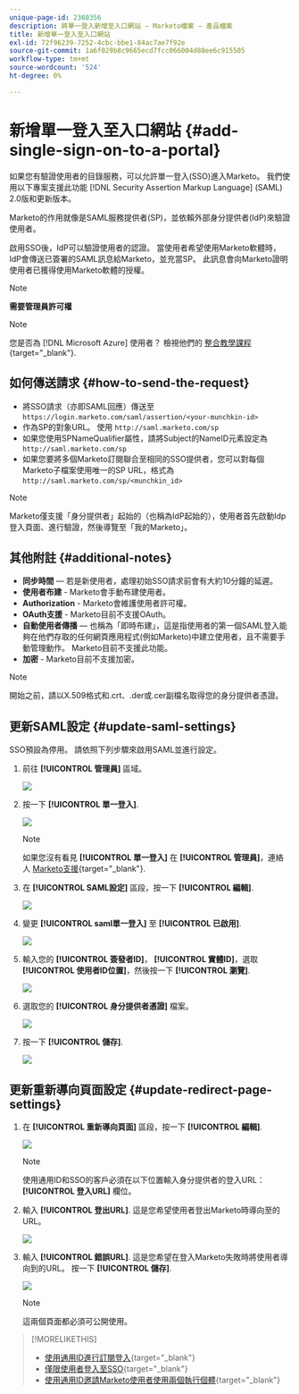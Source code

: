 ```yaml
---
unique-page-id: 2360356
description: 將單一登入新增至入口網站 — Marketo檔案 — 產品檔案
title: 新增單一登入至入口網站
exl-id: 72f96239-7252-4cbc-bbe1-84ac7ae7f92e
source-git-commit: 1a6f029b8c9665ecd7fcc066004d88ee6c915505
workflow-type: tm+mt
source-wordcount: '524'
ht-degree: 0%

---
```


# 新增單一登入至入口網站 {#add-single-sign-on-to-a-portal}

如果您有驗證使用者的目錄服務，可以允許單一登入(SSO)進入Marketo。 我們使用以下專案支援此功能 [!DNL Security Assertion Markup Language] (SAML) 2.0版和更新版本。

Marketo的作用就像是SAML服務提供者(SP)，並依賴外部身分提供者(IdP)來驗證使用者。

啟用SSO後，IdP可以驗證使用者的認證。 當使用者希望使用Marketo軟體時，IdP會傳送已簽署的SAML訊息給Marketo，並充當SP。 此訊息會向Marketo證明使用者已獲得使用Marketo軟體的授權。

>[!NOTE]
>
>**需要管理員許可權**

>[!NOTE]
>
>您是否為 [!DNL Microsoft Azure] 使用者？ 檢視他們的 [整合教學課程](https://azure.microsoft.com/en-us/documentation/articles/active-directory-saas-marketo-tutorial/){target="_blank"}.

## 如何傳送請求 {#how-to-send-the-request}

* 將SSO請求（亦即SAML回應）傳送至 `https://login.marketo.com/saml/assertion/<your-munchkin-id>`
* 作為SP的對象URL。 使用 `http://saml.marketo.com/sp`
* 如果您使用SPNameQualifier屬性，請將Subject的NameID元素設定為 `http://saml.marketo.com/sp`
* 如果您要將多個Marketo訂閱聯合至相同的SSO提供者，您可以對每個Marketo子檔案使用唯一的SP URL，格式為 `http://saml.marketo.com/sp/<munchkin_id>`

>[!NOTE]
>
>Marketo僅支援「身分提供者」起始的（也稱為IdP起始的），使用者首先啟動Idp登入頁面、進行驗證，然後導覽至「我的Marketo」。

## 其他附註 {#additional-notes}

* **同步時間**  — 若是新使用者，處理初始SSO請求前會有大約10分鐘的延遲。
* **使用者布建** - Marketo會手動布建使用者。
* **Authorization** - Marketo會維護使用者許可權。
* **OAuth支援** - Marketo目前不支援OAuth。
* **自動使用者傳播**  — 也稱為「即時布建」，這是指使用者的第一個SAML登入能夠在他們存取的任何網頁應用程式(例如Marketo)中建立使用者，且不需要手動管理動作。 Marketo目前不支援此功能。
* **加密** - Marketo目前不支援加密。

>[!NOTE]
>
>開始之前，請以X.509格式和.crt、.der或.cer副檔名取得您的身分提供者憑證。

## 更新SAML設定 {#update-saml-settings}

SSO預設為停用。 請依照下列步驟來啟用SAML並進行設定。

1. 前往 **[!UICONTROL 管理員]** 區域。

   ![](assets/add-single-sign-on-to-a-portal-1.png)

1. 按一下 **[!UICONTROL 單一登入]**.

   ![](assets/add-single-sign-on-to-a-portal-2.png)

   >[!NOTE]
   >
   >如果您沒有看見 **[!UICONTROL 單一登入]** 在 **[!UICONTROL 管理員]**，連絡人 [Marketo支援](https://nation.marketo.com/t5/Support/ct-p/Support){target="_blank"}.

1. 在 **[!UICONTROL SAML設定]** 區段，按一下 **[!UICONTROL 編輯]**.

   ![](assets/add-single-sign-on-to-a-portal-3.png)

1. 變更 **[!UICONTROL saml單一登入]** 至 **[!UICONTROL 已啟用]**.

   ![](assets/add-single-sign-on-to-a-portal-4.png)

1. 輸入您的 **[!UICONTROL 簽發者ID]**， **[!UICONTROL 實體ID]**，選取 **[!UICONTROL 使用者ID位置]**，然後按一下 **[!UICONTROL 瀏覽]**.

   ![](assets/add-single-sign-on-to-a-portal-5.png)

1. 選取您的 **[!UICONTROL 身分提供者憑證]** 檔案。

   ![](assets/add-single-sign-on-to-a-portal-6.png)

1. 按一下 **[!UICONTROL 儲存]**.

   ![](assets/add-single-sign-on-to-a-portal-7.png)

## 更新重新導向頁面設定 {#update-redirect-page-settings}

1. 在 **[!UICONTROL 重新導向頁面]** 區段，按一下 **[!UICONTROL 編輯]**.

   ![](assets/add-single-sign-on-to-a-portal-8.png)

   >[!NOTE]
   >
   >使用通用ID和SSO的客戶必須在以下位置輸入身分提供者的登入URL： **[!UICONTROL 登入URL]** 欄位。

1. 輸入 **[!UICONTROL 登出URL]**. 這是您希望使用者登出Marketo時導向至的URL。

   ![](assets/add-single-sign-on-to-a-portal-9.png)

1. 輸入 **[!UICONTROL 錯誤URL]**. 這是您希望在登入Marketo失敗時將使用者導向到的URL。 按一下 **[!UICONTROL 儲存]**.

   ![](assets/add-single-sign-on-to-a-portal-10.png)

   >[!NOTE]
   >
   >這兩個頁面都必須可公開使用。

>[!MORELIKETHIS]
>
>* [使用通用ID進行訂閱登入](/help/marketo/product-docs/administration/settings/using-a-universal-id-for-subscription-login.md){target="_blank"}
>* [僅限使用者登入至SSO](/help/marketo/product-docs/administration/additional-integrations/restrict-user-login-to-sso-only.md){target="_blank"}
>* [使用通用ID邀請Marketo使用者使用兩個執行個體](https://nation.marketo.com/t5/Knowledgebase/Inviting-Marketo-Users-to-Two-Instances-with-Universal-ID-UID/ta-p/251122){target="_blank"}

